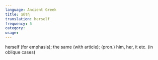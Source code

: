 ```yaml
---
language: Ancient Greek
title: αὐτή
translation: herself
frequency: 5
category: 
usage: 
---
```

herself (for emphasis); the same (with article); (pron.) him, her, it etc. (in oblique cases)